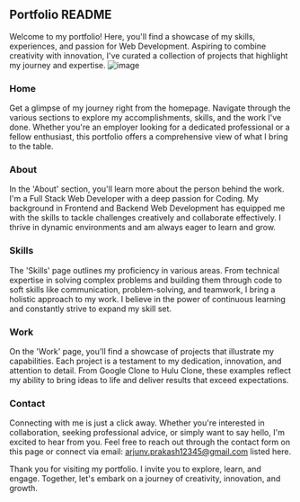 ## Portfolio README

Welcome to my portfolio! Here, you'll find a showcase of my skills, experiences, and passion for Web Development. Aspiring to combine creativity with innovation, I've curated a collection of projects that highlight my journey and expertise.
![image](https://github.com/ArjunCodess/arjundev2.5/assets/137415649/e96aa1df-3eb2-48ef-a7c1-344a8d5b20bb)

### Home
Get a glimpse of my journey right from the homepage. Navigate through the various sections to explore my accomplishments, skills, and the work I've done. Whether you're an employer looking for a dedicated professional or a fellow enthusiast, this portfolio offers a comprehensive view of what I bring to the table.

### About
In the 'About' section, you'll learn more about the person behind the work. I'm a Full Stack Web Developer with a deep passion for Coding. My background in Frontend and Backend Web Development has equipped me with the skills to tackle challenges creatively and collaborate effectively. I thrive in dynamic environments and am always eager to learn and grow.

### Skills
The 'Skills' page outlines my proficiency in various areas. From technical expertise in solving complex problems and building them through code to soft skills like communication, problem-solving, and teamwork, I bring a holistic approach to my work. I believe in the power of continuous learning and constantly strive to expand my skill set.

### Work
On the 'Work' page, you'll find a showcase of projects that illustrate my capabilities. Each project is a testament to my dedication, innovation, and attention to detail. From Google Clone to Hulu Clone, these examples reflect my ability to bring ideas to life and deliver results that exceed expectations.

### Contact
Connecting with me is just a click away. Whether you're interested in collaboration, seeking professional advice, or simply want to say hello, I'm excited to hear from you. Feel free to reach out through the contact form on this page or connect via email: arjunv.prakash12345@gmail.com listed here.

Thank you for visiting my portfolio. I invite you to explore, learn, and engage. Together, let's embark on a journey of creativity, innovation, and growth.
